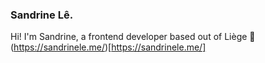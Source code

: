 ### Sandrine Lê.

Hi! I'm Sandrine, a frontend developer based out of Liège
💬 (https://sandrinele.me/)[https://sandrinele.me/]
<!--
**SandrineLe/sandrinele** is a ✨ _special_ ✨ repository because its `README.md` (this file) appears on your GitHub profile.

Here are some ideas to get you started:

- 🔭 I’m currently working on ...
- 🌱 I’m currently learning ...
- 👯 I’m looking to collaborate on ...
- 🤔 I’m looking for help with ...
- 💬 Ask me about ...
- 📫 How to reach me: ...
- 😄 Pronouns: ...
- ⚡ Fun fact: ...
-->
